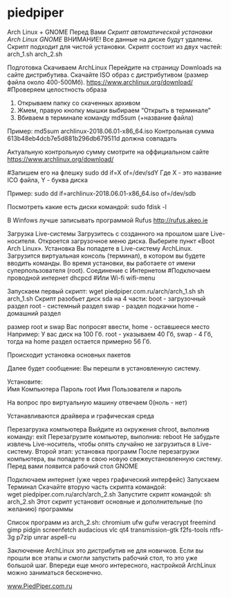 # piedpiper
Arch Linux + GNOME
Перед Вами *Скрипт автоматической установки Arch Linux GNOME* 
ВНИМАНИЕ! Все данные на диске будут удалены. Скрипт подходит для чистой установки. 
Скрипт состоит из двух частей: 
arch_1.sh 
arch_2.sh 
 
Подготовка 
Скачиваем ArchLinux 
Перейдите на страницу Downloads на сайте дистрибутива. Скачайте ISO образ с дистрибутивом (размер файла около 400-500Мб). 
https://www.archlinux.org/download/ 
#Проверяем целостность образа 
1) Открываем папку со скаченных архивом 
2) Жмем, правую кнопку мышки выбираем “Открыть в терминале” 
3) Вбиваем в терминале команду md5sum (+название файла) 
 
Пример: md5sum archlinux-2018.06.01-x86_64.iso 
Контрольная сумма 613b48eb4dcb7e5d881b296db679511d должна совпадать 
 
Актуальную контрольную сумму смотрите на оффициальном сайте https://www.archlinux.org/download/  
 
#Запишем его на флешку 
sudo dd if=X of=/dev/sdY 
Где X - это название ICO файла, Y - буква диска 
 
Пример: sudo dd if=archlinux-2018.06.01-x86_64.iso of=/dev/sdb 
 
Посмотреть какие есть диски командой: 
sudo fdisk -l 
 
В Winfows лучше записывать программой Rufus http://rufus.akeo.ie 

Загрузка Live-системы 
Загрузитесь с созданного на прошлом шаге Live-носителя. Откроется загрузочное меню диска. Выберите пункт «Boot Arch Linux». 
Установка 
Вы попадете в Live-систему ArchLinux. Загрузится виртуальная консоль (терминал), в котором вы будете вводить команды. Во время установки, вы работаете от имени суперпользователя (root). 
Соединение с Интернетом 
#Подключаем проводной интернет 
dhcpcd 
#Или Wi-fi 
wifi-menu 
 
Запускаем первый скрипт: 
wget piedpiper.com.ru/arch/arch_1.sh 
sh arch_1.sh 
Скрипт разобьет диск sda на 4 части: 
boot - загрузочный раздел 
root - системный раздел 
swap - раздел подкачки 
home - домашний раздел 
 
размер root и swap Вас попросят ввести, home - оставшееся место 
Например: У вас диск на 100 Гб. root - указываем 40 Гб, swap - 4 Гб, тогда на home раздел остается примерно 56 Гб. 
 
Происходит установка основных пакетов 
 
Далее будет сообщение: 
Вы перешли в установленную систему. 
 
Установите:  
Имя Компьютера 
Пароль root 
Имя Пользователя и пароль 
 
На вопрос про виртуальную машину отвечаем 0(ноль - нет) 
 
Устанавливаются драйвера и графическая среда 
 
Перезагрузка компьютера 
Выйдите из окружения chroot, выполнив команду: 
exit 
Перезагрузите компьютер, выполнив: 
reboot 
Не забудьте извлечь Live-носитель, чтобы опять случайно не загрузиться в Live-систему. 
Второй этап: установка программ 
После перезагрузки компьютера, вы попадете в свою новую свежеустановленную систему. Перед вами появится рабочий стол GNOME 
 
Подключаем интернет (уже через графический интерфейс) 
Запускаем Терминал 
Скачайте вторую часть скрипта командой:  
wget piedpiper.com.ru/arch/arch_2.sh 
Запустите скрипт командой: sh arch_2.sh 
Этот скрипт установит основные и дополнительные (по желанию) программы  
 
Список программ из arch_2.sh: 
chromium ufw gufw veracrypt freemind gimp pidgin screenfetch audacious vlc qt4 transmission-gtk f2fs-tools ntfs-3g p7zip unrar aspell-ru 
 
Заключение 
ArchLinux это дистрибутив не для новичков. Если вы прошли все этапы и смогли запустить рабочий стол, то это уже большой шаг. Впереди еще много интересного, настройкой ArchLinux можно заниматься бесконечно. 
 
www.PiedPiper.com.ru 
